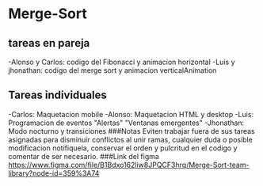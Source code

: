 # Merge-Sort
## tareas en pareja
-Alonso y Carlos: codigo del Fibonacci y animacion horizontal
-Luis y jhonathan: codigo del merge sort y animacion verticalAnimation
## Tareas individuales
-Carlos: Maquetacion mobile
-Alonso: Maquetacion HTML y desktop
-Luis: Programacion de eventos "Alertas" "Ventanas emergentes"
-Jhonathan: Modo nocturno y transiciones
###Notas
Eviten trabajar fuera de sus tareas asignadas para disminuir conflictos al unir ramas, cualquier duda o posible modificacion notifiquela, conservar el orden y pulcritud en el codigo y comentar de ser necesario.
###Link del figma
https://www.figma.com/file/B1Bdxo162liw8JPQCF3hrq/Merge-Sort-team-library?node-id=359%3A74
